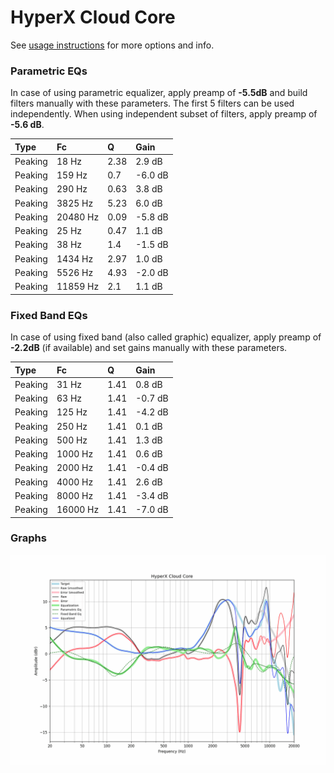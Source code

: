 # HyperX Cloud Core
See [usage instructions](https://github.com/jaakkopasanen/AutoEq#usage) for more options and info.

### Parametric EQs
In case of using parametric equalizer, apply preamp of **-5.5dB** and build filters manually
with these parameters. The first 5 filters can be used independently.
When using independent subset of filters, apply preamp of **-5.6 dB**.

| Type    | Fc       |    Q | Gain    |
|:--------|:---------|:-----|:--------|
| Peaking | 18 Hz    | 2.38 | 2.9 dB  |
| Peaking | 159 Hz   | 0.7  | -6.0 dB |
| Peaking | 290 Hz   | 0.63 | 3.8 dB  |
| Peaking | 3825 Hz  | 5.23 | 6.0 dB  |
| Peaking | 20480 Hz | 0.09 | -5.8 dB |
| Peaking | 25 Hz    | 0.47 | 1.1 dB  |
| Peaking | 38 Hz    | 1.4  | -1.5 dB |
| Peaking | 1434 Hz  | 2.97 | 1.0 dB  |
| Peaking | 5526 Hz  | 4.93 | -2.0 dB |
| Peaking | 11859 Hz | 2.1  | 1.1 dB  |

### Fixed Band EQs
In case of using fixed band (also called graphic) equalizer, apply preamp of **-2.2dB**
(if available) and set gains manually with these parameters.

| Type    | Fc       |    Q | Gain    |
|:--------|:---------|:-----|:--------|
| Peaking | 31 Hz    | 1.41 | 0.8 dB  |
| Peaking | 63 Hz    | 1.41 | -0.7 dB |
| Peaking | 125 Hz   | 1.41 | -4.2 dB |
| Peaking | 250 Hz   | 1.41 | 0.1 dB  |
| Peaking | 500 Hz   | 1.41 | 1.3 dB  |
| Peaking | 1000 Hz  | 1.41 | 0.6 dB  |
| Peaking | 2000 Hz  | 1.41 | -0.4 dB |
| Peaking | 4000 Hz  | 1.41 | 2.6 dB  |
| Peaking | 8000 Hz  | 1.41 | -3.4 dB |
| Peaking | 16000 Hz | 1.41 | -7.0 dB |

### Graphs
![](./HyperX%20Cloud%20Core.png)